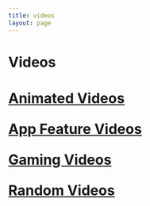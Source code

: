 ```yaml
---
title: videos
layout: page
---
```

<h1>Videos</h1>
<h1>
<p><a href = "https://samuraiowl.github.io/animated_videos">Animated Videos</a></p>
<p><a href = "https://samuraiowl.github.io/promotion_videos">App Feature Videos</a></p>
<p><a href = "https://samuraiowl.github.io/gaming_videos.html">Gaming Videos</a></p>
<p><a href = "https://samuraiowl.github.io/random_videos">Random Videos</a></p>
